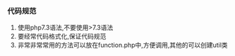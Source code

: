### 代码规范

1. 使用php7.3语法,不要使用>7.3语法
2. 要经常代码格式化,保证代码规范
3. 非常非常常用的方法可以放在function.php中,方便调用,其他的可以创建util类